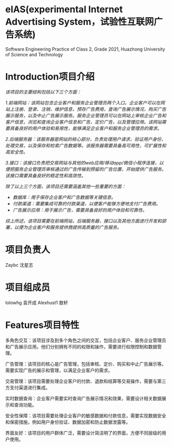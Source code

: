 # eIAS(experimental Internet Advertising System，试验性互联网广告系统)
Software Engineering Practice of Class 2, Grade 2021, Huazhong University of Science and Technology

# Introduction项目介绍
*该项目的主要结构包括以下三个方面：*

*1.前端网站：该网站包含企业客户和服务企业管理员两个入口。企业客户可以在网站上注册、登录、注销，维护信息，预存广告费用，查询广告展示情况，购买广告展示服务，以及中止广告展示服务。服务企业管理员可以在网站上审核企业广告和客户信息，浏览和查询企业客户信息和广告，定价广告，以及管理应用。该网站需要具备良好的用户体验和易用性，能够满足企业客户和服务企业管理员的需求。*

*2.后端服务器：该服务器是网站的核心部分，负责处理用户请求，验证用户身份，处理交易，以及保存和检索广告数据等。该服务器需要具备高可用性，可扩展性和高安全性。*

*3.接口：该接口负责把交易网站与其他的web应用/移动app/微信小程序连接，以便把服务企业管理员审核通过的广告传输到预留的广告位置，开始提供广告服务。该接口需要具备良好的稳定性和高效性。*

*除了以上三个方面，该项目还需要涵盖其他一些重要的方面：*

- *数据库：用于保存企业客户和广告数据等关键信息。*
- *付款渠道：需要集成可靠的付款渠道，以便客户能够方便地支付广告费用。*
- *广告展示应用：用于展示广告，需要具备良好的用户体验和可靠性。*

*综上所述，该项目需要在前端网站，后端服务器，接口以及其他方面进行开发和部署，以便为企业客户和服务提供商提供高质量的广告服务。*

# 项目负责人
Zaybc     沈星志
# 项目组成员
lolowhg   袁开成
Alexhust1 敖轩

# Features项目特性

多角色交互：该项目涉及到多个角色之间的交互，包括企业客户、服务企业管理员和广告展示应用。他们分别拥有不同的权限和操作，需要进行权限控制和数据管理。

广告管理：该项目的核心是广告管理，包括审核、定价、购买和中止广告展示等。需要实现广告的展示和管理，以满足企业客户的需求。

交易管理：该项目需要处理企业客户的付款、退款和结算等交易操作，需要与第三方支付渠道进行集成。

实时数据查询：企业客户需要实时查询广告展示情况和效果，需要设计相关数据展示和查询功能。

安全性保障：该项目需要处理企业客户的敏感数据和付款信息，需要实现数据安全和保密措施，例如用户身份验证、数据加密和防止数据泄露等。

界面友好：该项目的用户群体广泛，需要设计简洁明了的界面，方便不同层级的用户使用。
